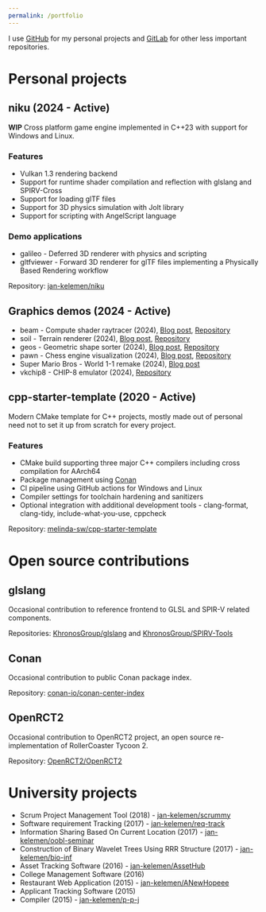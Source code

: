 ```yaml
---
permalink: /portfolio
---
```


I use [GitHub](https://github.com/jan-kelemen) for my personal projects and
[GitLab](https://gitlab.com/jan-kelemen) for other less important repositories.

# Personal projects

## niku (2024 - Active)
**WIP** Cross platform game engine implemented in C++23 with support for Windows and Linux.

### Features
* Vulkan 1.3 rendering backend
* Support for runtime shader compilation and reflection with glslang and SPIRV-Cross
* Support for loading glTF files
* Support for 3D physics simulation with Jolt library
* Support for scripting with AngelScript language

### Demo applications
* galileo - Deferred 3D renderer with physics and scripting
* gltfviewer - Forward 3D renderer for glTF files implementing a Physically Based Rendering workflow

Repository: [jan-kelemen/niku](https://github.com/jan-kelemen/niku)

## Graphics demos (2024 - Active)
* beam - Compute shader raytracer (2024), [Blog post](/2024/08/25/i-see-spheres-now.html), [Repository](https://github.com/jan-kelemen/beam)
* soil - Terrain renderer (2024), [Blog post](/2024/08/10/rendering-medvednica-from-heightmap.html), [Repository](https://github.com/jan-kelemen/soil)
* geos - Geometric shape sorter (2024), [Blog post](/2024/07/05/it-goes-in-the-square-hole.html), [Repository](https://github.com/jan-kelemen/geos)
* pawn - Chess engine visualization (2024), [Blog post](/2024/06/13/chess-engine-visualization.html), [Repository](https://github.com/jan-kelemen/pawn)
* Super Mario Bros - World 1-1 remake (2024), [Blog post](/2024/05/14/remaking-world-11-mostly.html)
* vkchip8 - CHIP-8 emulator (2024), [Repository](https://github.com/jan-kelemen/vkchip8)

## cpp-starter-template (2020 - Active)
Modern CMake template for C++ projects, mostly made out of personal need not to set it up from scratch for every project.

### Features
* CMake build supporting three major C++ compilers including cross compilation for AArch64
* Package management using [Conan](https://conan.io)
* CI pipeline using GitHub actions for Windows and Linux
* Compiler settings for toolchain hardening and sanitizers
* Optional integration with additional development tools - clang-format, clang-tidy, include-what-you-use, cppcheck

Repository: [melinda-sw/cpp-starter-template](https://github.com/melinda-sw/cpp-starter-template)

# Open source contributions
## glslang
Occasional contribution to reference frontend to GLSL and SPIR-V related components.

Repositories: [KhronosGroup/glslang](https://github.com/KhronosGroup/glslang) and [KhronosGroup/SPIRV-Tools](https://github.com/KhronosGroup/SPIRV-Tools)

## Conan
Occasional contribution to public Conan package index.

Repository: [conan-io/conan-center-index](https://github.com/conan-io/conan-center-index)

## OpenRCT2
Occasional contribution to OpenRCT2 project, an open source re-implementation of RollerCoaster Tycoon 2.

Repository: [OpenRCT2/OpenRCT2](https://github.com/OpenRCT2/OpenRCT2)

# University projects
* Scrum Project Management Tool (2018) - [jan-kelemen/scrummy](https://github.com/jan-kelemen/scrummy)
* Software requirement Tracking (2017) - [jan-kelemen/req-track](https://github.com/jan-kelemen/req-track)
* Information Sharing Based On Current Location (2017) - [jan-kelemen/oobl-seminar](https://gitlab.com/jan-kelemen/oobl-seminar)
* Construction of Binary Wavelet Trees Using RRR Structure (2017) - [jan-kelemen/bio-inf](https://gitlab.com/jan-kelemen/bio-inf)
* Asset Tracking Software (2016) - [jan-kelemen/AssetHub](https://github.com/jan-kelemen/AssetHub)
* College Management Software (2016)
* Restaurant Web Application (2015) - [jan-kelemen/ANewHopeee](https://gitlab.com/jan-kelemen/ANewHopeee)
* Applicant Tracking Software (2015)
* Compiler (2015) - [jan-kelemen/p-p-j](https://gitlab.com/jan-kelemen/p-p-j)
